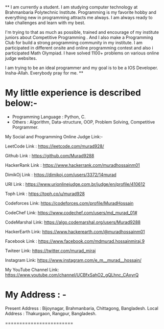 ** I am currently a student. I am studying computer technology at Brahmanbaria Polytechnic Institute. Programming is my favorite hobby and everything new in programming attracts me always. I am always ready to take challenges and learn with my best.

I'm trying to that as much as possible, trained and encourage of my institute juniors about Competitive Programming . And I also make a Programming Club for build a strong programming community in my institute. I am participated in different onsite and online programming contest and also i participated Math Olympiad. I have solved 1100+ problems on various online judge websites.

I am trying to be an ideal programmer and my goal is to be a IOS Developer. Insha-Allah.
Everybody pray for me. **


# My little experience is described below:-
- Programming Language : Python, C.
- Others : Algorithm, Data-structure, OOP, Problem Solving, Competitive Porgrammer.

My Social and Programming Online Judge Link:-

LeetCode Link : https://leetcode.com/murad928/

Github Link : https://github.com/Murad9288

HackerRank Link : https://www.hackerrank.com/muradhossainm01

DimikOj Link : https://dimikoj.com/users/3372/14murad

URI Link : https://www.urionlinejudge.com.br/judge/en/profile/410612

Toph Link : https://toph.co/u/murad928

Codeforces Link: https://codeforces.com/profile/MuradHossain

CodeChef Link: https://www.codechef.com/users/md_murad_01#

CodeMarshal Link: https://algo.codemarshal.org/users/Murad9288

HackerEarth Link: https://www.hackerearth.com/@muradhossainm01

Facebook Link : https://www.facebook.com/mdmurad.hossainmiraj.9

Twiteer Link: https://twitter.com/murad_miraj

Instagram Link: https://www.instagram.com/e_m__murad__hossain/


My YouTube Channel Link: https://www.youtube.com/channel/UCBfxSahO2_gQLhnc_CAxyrQ

# My Address : -
Present Address : Bijoynagar, Brahmanbaria, Chittagong, Bangladesh.
Local Address : Thakurgaon, Rangpur, Bangladesh.

========================
